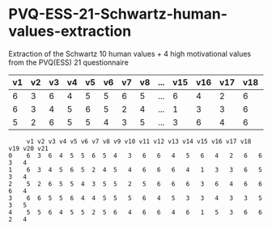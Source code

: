 # PVQ-ESS-21-Schwartz-human-values-extraction
Extraction of the Schwartz 10 human values + 4 high motivational values from the PVQ(ESS) 21 questionnaire


  | v1 |v2 |v3 |v4 |v5 |v6 |v7 |v8 |... |v15 |v16 |v17 |v18 |v19 |v20 |v21|
  | --- |--- |--- |--- |--- |--- |--- |--- |--- |--- |--- |--- |--- |--- |--- |---|
  | 6  |3  |6  |4  |5  |5  |6  |5  |... | 6  | 4  | 2  | 6  | 6  | 3  | 4|
  | 6  |3  |4  |5  |6  |5  |2  |4  |... | 1  | 3  | 3  | 6  | 5  | 3  | 4|
  | 5  |2  |6  |5  |5  |4  |3  |5  |... | 3  | 6  | 4  | 6  | 6  | 6  | 4|

 ```
      v1 v2 v3 v4 v5 v6 v7 v8 v9 v10 v11 v12 v13 v14 v15 v16 v17 v18 v19 v20 v21
0    6  3  6  4  5  5  6  5  4   3   6   6   4   5   6   4   2   6   6   3   4
1    6  3  4  5  6  5  2  4  5   4   6   6   6   4   1   3   3   6   5   3   4
2    5  2  6  5  5  4  3  5  5   2   5   6   6   6   3   6   4   6   6   6   4
3    6  6  5  5  6  4  4  5  5   5   6   4   5   3   3   4   3   3   5   3   5
4    5  5  6  4  5  5  2  5  6   4   6   6   4   6   1   5   3   6   6   2   4
```
